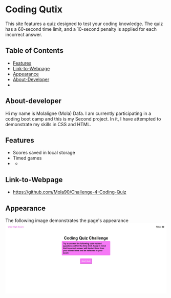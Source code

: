 # Coding Qutix


This site features a quiz designed to test your coding knowledge. The quiz has a 60-second time limit, and a 10-second penalty is applied for each incorrect answer.


## Table of Contents

- [Features](#features)
- [Link-to-Webpage](#Link-to-Webpage)
- [Appearance](#Appearance)
- [About-Developer](#About-developer)
- 


## About-developer

Hi my name is Molaligne (Mola) Dafa. I am currently participating in a coding boot camp and this is my Second project. 
In it, I have attempted to demonstrate my skills in CSS and HTML.

## Features

- Scores saved in local storage
- Timed games
- - 
  
 
  
## Link-to-Webpage
- https://github.com/Mola90/Challenge-4-Coding-Quiz

## Appearance

The following image demonstrates the page's appearance
![Screenshot of webpage](./assets/images/quiz.jpg)